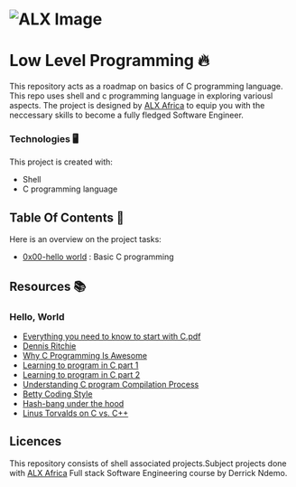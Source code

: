 # ![ALX Image](https://camo.githubusercontent.com/1c0e1c08aa5a3963ec2b98cad353dd0d2c1f468a38498e892e1c4d7b18896e83/68747470733a2f2f6173736574732e696d6167696e61626c65667574757265732e636f6d2f6d656469612f696d616765732f414c585f4c6f676f2e6d61782d323030783135302e706e67)

# Low Level Programming 🔥
This repository acts as a roadmap on basics of C programming language. This repo uses shell and c programming language in exploring variousl aspects. The project is designed by [ALX Africa](https://www.alxafrica.com/software-engineering-2022/) to equip you with the neccessary skills to become a fully fledged Software Engineer. 

### Technologies 🖥️
This project is created with:
* Shell
* C programming language

## Table Of Contents 📖
Here is an  overview on the project tasks:
* [0x00-hello world](https://github.com/Derrick-ndemo/alx-low_level_programming#0x00-hello_world) : Basic C programming

## Resources 📚
### Hello, World
* [Everything you need to know to start with C.pdf](https://s3.amazonaws.com/alx-intranet.hbtn.io/uploads/misc/2022/4/e0ccf91eec6b977a9e00ed384dc285df9c2772e3.pdf?X-Amz-Algorithm=AWS4-HMAC-SHA256&X-Amz-Credential=AKIARDDGGGOUSBVO6H7D%2F20221014%2Fus-east-1%2Fs3%2Faws4_request&X-Amz-Date=20221014T141142Z&X-Amz-Expires=86400&X-Amz-SignedHeaders=host&X-Amz-Signature=639232e40a7971045b516db76ec0c9bede742d3dd9788947ff56cab0a1610b86) 
* [Dennis Ritchie](https://en.wikipedia.org/wiki/Dennis_Ritchie)
* [Why C Programming Is Awesome](https://www.youtube.com/watch?v=smGalmxPVYc&ab_channel=ChrisHawkes)
* [Learning to program in C part 1](https://www.youtube.com/watch?v=rk2fK2IIiiQ&ab_channel=JonathanEngelsma)
* [Learning to program in C part 2](https://www.youtube.com/watch?v=FwpP_MsZWnU&ab_channel=JonathanEngelsma)
* [Understanding C program Compilation Process](https://www.youtube.com/watch?v=VDslRumKvRA&ab_channel=HowTo)
* [Betty Coding Style](https://github.com/holbertonschool/Betty/wiki)
* [Hash-bang under the hood ](https://twitter.com/unix_byte/status/1024147947393495040?s=21)
* [Linus Torvalds on C vs. C++](http://harmful.cat-v.org/software/c++/linus)

## Licences
This repository consists of shell associated projects.Subject projects done with [ALX Africa](https://www.alxafrica.com/software-engineering-2022/) Full stack Software Engineering course by Derrick Ndemo.
